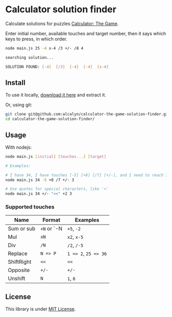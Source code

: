 Calculator solution finder
==========================

Calculate solutions for puzzles
[Calculator: The Game](https://play.google.com/store/apps/details?id=com.sm.calculateme).

Enter initial number, available touches and target number,
then it says which keys to press, in which order.

``` bash
node main.js 25 -4 x-4 /3 +/- /8 4

searching solution...

SOLUTION FOUND: [-4]  [/3]  [-4]  [-4]  [x-4]
```


## Install

To use it locally, [download it here](https://github.com/alcalyn/calculator-the-game-solution-finder/archive/master.zip)
and extract it.

Or, using git:

``` bash
git clone git@github.com:alcalyn/calculator-the-game-solution-finder.git
cd calculator-the-game-solution-finder/
```


## Usage

With nodejs:

``` bash
node main.js [initial] [touches...] [target]

# Examples:

# I have 34, I have touches [-5] [+8] [/7] [+/-], and I need to reach 3
node main.js 34 -5 +8 /7 +/- 3

# Use quotes for special characters, like '<'
node main.js 34 +/- "<<" +2 3
```

### Supported touches

| Name          | Format            | Examples              |
|---------------|-------------------|-----------------------|
| Sum or sub    | `+N` or `-N       | `+5`, `-2`            |
| Mul           | `xN`              | `x2`, `x-5`           |
| Div           | `/N`              | `/2`, `/-5`           |
| Replace       | `N => P`          | `1 => 2`, `25 => 36`  |
| ShiftRight    | `<<`              | `<<`                  |
| Opposite      | `+/-`             | `+/-`                 |
| Unshift       | `N`               | `1`, `6`              |


## License

This library is under [MIT License](LICENSE).
